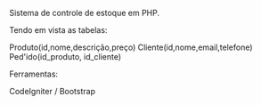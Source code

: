 Sistema de controle de estoque em PHP.

Tendo em vista as tabelas:

Produto(id,nome,descrição,preço)
Cliente(id,nome,email,telefone)
Ped'ido(id_produto, id_cliente)

Ferramentas:

CodeIgniter / Bootstrap
